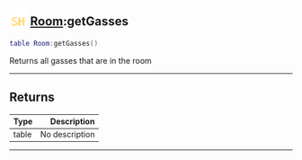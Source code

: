 ## <img src="../../.gitbook/assets/shared.png" width="32" height="32" /> [Room](../room/README.md):getGasses

```lua
table Room:getGasses()
```

Returns all gasses that are in the room<br>

-----------------
## Returns

| Type   | Description |
| ------ | ----------: |
| table | No description |


--------